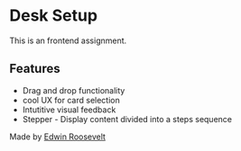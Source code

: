 # Desk Setup

This is an frontend assignment.

## Features
- Drag and drop functionality
- cool UX for card selection
- Intutitive visual feedback
- Stepper - Display content divided into a steps sequence


Made by [Edwin Roosevelt](http://www.edwinroosevelt.com)
